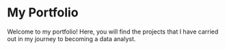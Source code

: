 # My Portfolio

Welcome to my portfolio! Here, you will find the projects that I have carried out in my journey to becoming a data analyst.
